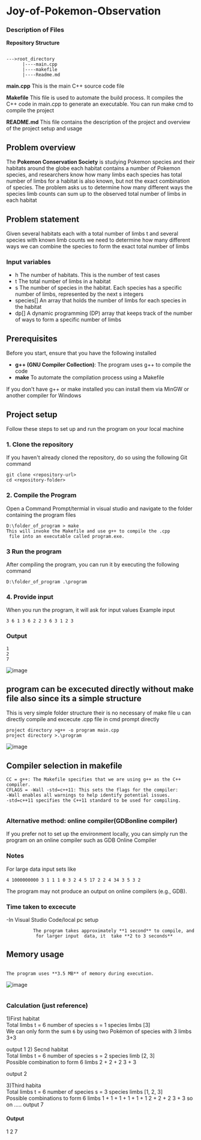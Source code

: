 # Joy-of-Pokemon-Observation


### Description of Files

**Repository Structure**
```

--->root_directory
      |----main.cpp
      |----makefile
      |----Readme.md     
``` 

**main.cpp**
  This is the main C++ source code file

 **Makefile** 
  This file is used to automate the build process. It compiles the C++ code in main.cpp to generate an executable. You can run make cmd to compile the project 

**README.md** 
  This file contains the description of the project and  overview of the project setup and usage



## Problem overview

The **Pokemon Conservation Society** is studying Pokemon species and their habitats around the globe each habitat contains a number of Pokemon species, and researchers know how many limbs each species has total number of limbs for a habitat is also known, but not the exact combination of species. The problem asks us to determine how many different ways the species limb counts can sum up to the observed total number of limbs in each habitat

## Problem statement

Given several habitats each with a total number of limbs t and several species with known limb counts we need to determine how many different ways we can combine the species to form the exact total number of limbs

### Input variables

- h The number of habitats. This is the number of test cases
- t The total number of limbs in a habitat
- s The number of species in the habitat. Each species has a specific number of limbs, represented by the next s integers
- species[] An array that holds the number of limbs for each species in the habitat
- dp[] A dynamic programming (DP) array that keeps track of the number of ways to form a specific number of limbs

## Prerequisites

Before you start, ensure that you have the following installed

- **g++ (GNU Compiler Collection)**: The program uses  g++ to compile the code
- **make** To automate the compilation process using a Makefile

If you don't have g++ or make installed you can install them via MinGW or another compiler for Windows

## Project setup

Follow these steps to set up and run the program on your local machine

### 1. Clone the repository

If you haven't already cloned the repository, do so using the following Git command

```
git clone <repository-url>
cd <repository-folder>
```

### 2. Compile the Program

Open a Command Prompt/termial in visual studio and navigate to the folder containing the program files

```
D:\folder_of_program > make
This will invoke the Makefile and use g++ to compile the .cpp
 file into an executable called program.exe.
```
### 3 Run the program
After compiling the program, you can run it by executing the following command
```
D:\folder_of_program .\program
```
### 4. Provide input
When you run the program, it will ask for  input values
Example input

```
3 6 1 3 6 2 2 3 6 3 1 2 3
```

### Output

```
1
2
7
```



![image](https://github.com/user-attachments/assets/8b7868fc-d454-481b-a1dc-7cc9e5b63d1b)


## program can be excecuted directly without make file also since its a simple structure 

This is very simple folder structure  their is no necessary of make file
u can directly compile and excecute  .cpp file in  cmd prompt directly 

```
project directory >g++ -o program main.cpp
project directory >.\program

```
![image](https://github.com/user-attachments/assets/0cb657be-fb43-43bd-a7a5-c54329ca1f36)
## Compiler selection in makefile

```
CC = g++: The Makefile specifies that we are using g++ as the C++ compiler.
CFLAGS = -Wall -std=c++11: This sets the flags for the compiler:
-Wall enables all warnings to help identify potential issues.
-std=c++11 specifies the C++11 standard to be used for compiling.


```

### Alternative method: online compiler(GDBonline compiler)

If you prefer not to set up the environment locally,
 you can simply run the program on an online compiler 
such as GDB Online Compiler 




### Notes

 For large data  input sets like

  ```
  4 1000000000 3 1 1 1 0 3 2 4 5 17 2 2 4 34 3 5 3 2
  ```

  The program may not produce an output on online compilers (e.g., GDB).



### Time taken to excecute
  -In Visual Studio Code/local pc setup 
```
          The program takes approximately **1 second** to compile, and
           for larger input  data, it  take **2 to 3 seconds**
```

## Memory usage
```

The program uses **3.5 MB** of memory during execution.
```



![image](https://github.com/user-attachments/assets/223190a3-b691-4c71-8475-0afcbf93ad2d)


```
```
### Calculation (just reference)
1)First habitat  
  Total limbs t = 6 number of species s = 1 species limbs [3]  
  We can only form the sum `6` by using two Pokémon of species with 3 limbs
  3+3 
  
  output 1
2) Secnd habitat  
  Total limbs t = 6 number of species s = 2 species limb [2, 3]  
  Possible combination to form  6 limbs
  2 + 2 + 2
  3 + 3
  
   output 2

3)Third habita  
  Total limbs t = 6 number of species s = 3 species limbs [1, 2, 3]  
  Possible combinations to form 6 limbs
   1 + 1 + 1 + 1 + 1 + 1
   2 + 2 + 2
   3 + 3
so on ..... 
 output 7

#### Output
1
2
7

